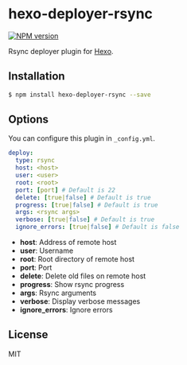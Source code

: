 # hexo-deployer-rsync

[![NPM version](https://badge.fury.io/js/hexo-deployer-rsync.svg)](http://badge.fury.io/js/hexo-deployer-rsync)

Rsync deployer plugin for [Hexo].

## Installation

``` bash
$ npm install hexo-deployer-rsync --save
```

## Options

You can configure this plugin in `_config.yml`.

``` yaml
deploy:
  type: rsync
  host: <host>
  user: <user>
  root: <root>
  port: [port] # Default is 22
  delete: [true|false] # Default is true
  progress: [true|false] # Default is true
  args: <rsync args>
  verbose: [true|false] # Default is true
  ignore_errors: [true|false] # Default is false
```

- **host**: Address of remote host  
- **user**: Username  
- **root**: Root directory of remote host   
- **port**: Port
- **delete**: Delete old files on remote host
- **progress**: Show rsync progress
- **args**: Rsync arguments
- **verbose**: Display verbose messages
- **ignore_errors**: Ignore errors

## License

MIT

[Hexo]: http://hexo.io/

